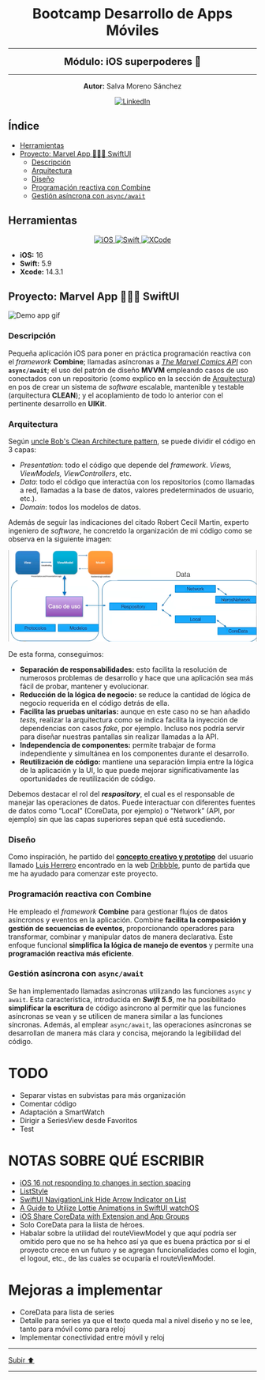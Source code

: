 <a name="top"></a>

<h1 align="center">
  <strong><span>Bootcamp Desarrollo de Apps Móviles </span></strong>
</h1>

---

<p align="center">
  <strong><span style="font-size:20px;">Módulo: iOS superpoderes 🍏</span></strong>
</p>

---

<p align="center">
  <strong>Autor:</strong> Salva Moreno Sánchez
</p>

<p align="center">
  <a href="https://www.linkedin.com/in/salvador-moreno-sanchez/">
    <img src="https://img.shields.io/badge/LinkedIn-0077B5?style=for-the-badge&logo=linkedin&logoColor=white" alt="LinkedIn">
  </a>
</p>

## Índice
 
* [Herramientas](#herramientas)
* [Proyecto: Marvel App 🦸🏻‍♂️ SwiftUI](#proyecto)
	* [Descripción](#descripcion)
	* [Arquitectura](#arquitectura)
	* [Diseño](#diseno) 
	* [Programación reactiva con Combine](#combine)
	* [Gestión asíncrona con `async/await`](#asincrono)

<a name="herramientas"></a>
## Herramientas

<p align="center">

<a href="https://www.apple.com/es/ios/ios-17/">
   <img src="https://img.shields.io/badge/iOS-000000?style=for-the-badge&logo=ios&logoColor=white" alt="iOS">
 </a>
  
 <a href="https://www.swift.org/documentation/">
   <img src="https://img.shields.io/badge/swift-F54A2A?style=for-the-badge&logo=swift&logoColor=white" alt="Swift">
 </a>
  
 <a href="https://developer.apple.com/xcode/">
   <img src="https://img.shields.io/badge/Xcode-007ACC?style=for-the-badge&logo=Xcode&logoColor=white" alt="XCode">
 </a>
  
</p>

* **iOS:** 16
* **Swift:** 5.9
* **Xcode:** 14.3.1

<a name="proyecto"></a>
## Proyecto: Marvel App 🦸🏻‍♂️ SwiftUI

![Demo app gif](images/demoApp.gif)

<a name="descripcion"></a>
### Descripción

Pequeña aplicación iOS para poner en práctica programación reactiva con el *framework* **Combine**; llamadas asíncronas a *[The Marvel Comics API](https://developer.marvel.com)* con **`async/await`**; el uso del patrón de diseño **MVVM** empleando casos de uso conectados con un repositorio (como explico en la sección de [Arquitectura](#arquitectura)) en pos de crear un sistema de *software* escalable, mantenible y testable (arquitectura **CLEAN**); y el acoplamiento de todo lo anterior con el pertinente desarrollo en **UIKit**.

<a name="arquitectura"></a>
### Arquitectura

Según [uncle Bob's Clean Architecture pattern](https://blog.cleancoder.com/uncle-bob/2011/11/22/Clean-Architecture.html), se puede dividir el código en 3 capas:

* *Presentation*: todo el código que depende del *framework*. *Views, ViewModels, ViewControllers*, etc.
* *Data*: todo el código que interactúa con los repositorios (como llamadas a red, llamadas a la base de datos, valores predeterminados de usuario, etc.).
* *Domain*: todos los modelos de datos.

Además de seguir las indicaciones del citado Robert Cecil Martin, experto ingeniero de *software*, he concretdo la organización de mi código como se observa en la siguiente imagen:

![Demo app gif](images/diagramaMVVM.png)

De esta forma, conseguimos:

* **Separación de responsabilidades:** esto facilita la resolución de numerosos problemas de desarrollo y hace que una aplicación sea más fácil de probar, mantener y evolucionar.
* **Reducción de la lógica de negocio:** se reduce la cantidad de lógica de negocio requerida en el código detrás de ella.
* **Facilita las pruebas unitarias:** aunque en este caso no se han añadido *tests*, realizar la arquitectura como se indica facilita la inyección de dependencias con casos *fake*, por ejemplo. Incluso nos podría servir para diseñar nuestras pantallas sin realizar llamadas a la API.
* **Independencia de componentes:** permite trabajar de forma independiente y simultánea en los componentes durante el desarrollo.
* **Reutilización de código:** mantiene una separación limpia entre la lógica de la aplicación y la UI, lo que puede mejorar significativamente las oportunidades de reutilización de código.

Debemos destacar el rol del ***respository***, el cual es el responsable de manejar las operaciones de datos. Puede interactuar con diferentes fuentes de datos como “Local” (CoreData, por ejemplo) o “Network” (API, por ejemplo) sin que las capas superiores sepan qué está sucediendo.

<a name="diseno"></a>
### Diseño

Como inspiración, he partido del **[concepto creativo y prototipo](https://dribbble.com/shots/2671572-Marvel-App/attachments/537660?mode=media)** del usuario llamado [Luis Herrero](https://dribbble.com/luisherrero) encontrado en la web [Dribbble](https://dribbble.com), punto de partida que me ha ayudado para comenzar este proyecto.

<a name="combine"></a>
### Programación reactiva con Combine

He empleado el *framework* **Combine** para gestionar flujos de datos asíncronos y eventos en la aplicación. Combine **facilita la composición y gestión de secuencias de eventos**, proporcionando operadores para transformar, combinar y manipular datos de manera declarativa. Este enfoque funcional **simplifica la lógica de manejo de eventos** y permite una **programación reactiva más eficiente**.

<a name="asincrono"></a>
### Gestión asíncrona con `async/await`

Se han implementado llamadas asíncronas utilizando las funciones `async` y `await`. Esta característica, introducida en ***Swift 5.5***, me ha posibilitado **simplificar la escritura** de código asíncrono al permitir que las funciones asíncronas se vean y se utilicen de manera similar a las funciones síncronas. Además, al emplear `async/await`, las operaciones asíncronas se desarrollan de manera más clara y concisa, mejorando la legibilidad del código.

# TODO

* Separar vistas en subvistas para más organización
* Comentar código
* Adaptación a SmartWatch
* Dirigir a SeriesView desde Favoritos
* Test

# NOTAS SOBRE QUÉ ESCRIBIR

* [iOS 16 not responding to changes in section spacing](https://www.reddit.com/r/SwiftUI/comments/xia4sv/ios_16_not_responding_to_changes_in_section/?rdt=63091)
* [ListStyle](https://sarunw.com/posts/swiftui-list-style/)
* [SwiftUI NavigationLink Hide Arrow Indicator on List](https://thinkdiff.net/swiftui-navigationlink-hide-arrow-indicator-on-list-b842bcb78c79)
* [A Guide to Utilize Lottie Animations in SwiftUI watchOS](https://medium.com/@achmadsyarieft/a-guide-to-utilize-lottie-animations-in-swiftui-watchos-b76e07524700)
* [iOS Share CoreData with Extension and App Groups](https://medium.com/@pietromessineo/ios-share-coredata-with-extension-and-app-groups-69f135628736)
* Solo CoreData para la liista de héroes.
* Habalar sobre la utilidad del routeViewModel y que aquí podría ser omitido pero que no se ha hehco así ya que es buena práctica por si el proyecto crece en un futuro y se agregan funcionalidades como el login, el logout, etc., de las cuales se ocuparía el routeViewModel.

# Mejoras a implementar

* CoreData para lista de series
* Detalle para series ya que el texto queda mal a nivel diseño y no se lee, tanto para móvil como para reloj
* Implementar conectividad entre móvil y reloj


---

[Subir ⬆️](#top)

---
